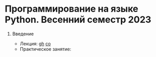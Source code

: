 # Программирование на языке Python. Весенний семестр 2023

1. Введение

    * Лекция:
    [gh](https://github.com/true-grue/kispython/blob/main/lect1.ipynb)
    [co](https://colab.research.google.com/github/true-grue/kispython/blob/main/lect1.ipynb)
    * Практическое занятие:
